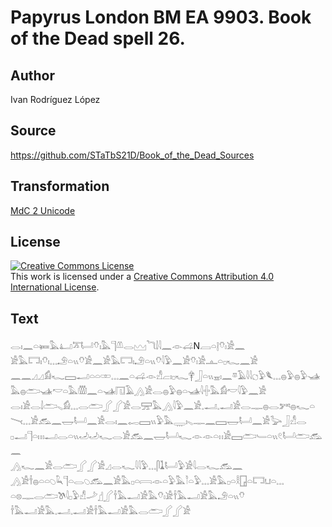 # Papyrus London BM EA 9903. Book of the Dead spell 26.

## Author 

Ivan Rodríguez López

## Source 

https://github.com/STaTbS21D/Book_of_the_Dead_Sources

## Transformation 

[MdC 2 Unicode](https://statbs21d.github.io/mdc2unicode.html)

## License 

<a rel="license" href="http://creativecommons.org/licenses/by/4.0/"><img alt="Creative Commons License" style="border-width:0" src="https://i.creativecommons.org/l/by/4.0/88x31.png" /></a><br />This work is licensed under a <a rel="license" href="http://creativecommons.org/licenses/by/4.0/">Creative Commons Attribution 4.0 International License</a>.

## Text 

<hiero><rubrum>𓂋𓏤𓈖𓏏𓍃𓅓𓂞𓎁𓂡𓄣𓏤𓅓</rubrum>𓊹𓌨𓂋𓈉<rubrum>𓆓𓌃𓇋𓈖</rubrum>𓁹𓊩N𓐙𓏏𓊤𓄣𓏤𓀀𓈖<br>
𓀀𓅓𓉐𓏤𓄣𓏤𓈓𓄂𓏏𓏭𓄣𓀀𓈖𓀀𓅓𓉐𓏤𓄂𓏏𓏭𓄣𓇋𓅱𓈖𓀀𓄣𓏤𓀀𓊵𓏏𓊪𓆑𓈖𓀀<br>
𓈖𓈖𓈎𓈎𓀁𓆑𓈙𓂝𓏏𓏏𓏒𓈓𓈖𓏏𓊩𓁹𓀭𓐞𓏤𓊪𓆑𓋁𓃀𓏏𓏭𓈇𓏤𓈖𓎼𓄿𓇋𓇋𓐎𓅱𓆰𓈓𓐍𓅱𓐍𓅱𓊛<br>
𓅓𓐍𓂧𓊛𓎢𓏏𓅓𓏃𓈖𓏏𓊛𓉔𓄿𓂻𓀀𓂋𓐍𓅱𓐍𓏏𓊛𓇋𓏶𓅓𓀁𓎢𓇋𓅱𓈖𓀀<br>
𓂋𓏤𓀀𓂋𓌃𓂧𓈅𓀁𓈓𓂋𓂧𓂾𓂾𓀀𓂋𓈝𓅓𓂻𓇋𓅱𓈖𓀀𓈒𓂝𓈒𓂝𓀀𓂋𓊃𓐍𓂋𓀒𓐍𓆑𓏏<br>
𓏱𓈓𓀀𓃹𓈖𓉿𓂡𓈖𓀀𓂋𓏤𓈖𓉻𓈙𓏭𓅱𓅓𓇾𓏤𓈅𓊃𓈖𓈙𓉿𓂡𓈖𓀀𓅬𓃀𓀭𓂋<br>
𓊪𓂝𓊹𓏏𓏦𓂝𓂋𓏏𓏭𓄒𓄒𓆑𓂋𓀀𓃹𓈖𓉿𓂡𓆑𓁹𓁹𓏏𓏮𓀀𓈙𓂧𓄑𓏏𓏭𓏲𓂡𓂧𓃹𓈖<br>
𓂻𓆑𓈖𓀀𓂋𓂧𓂾𓂾𓀀𓈎𓂋𓆑𓇋𓇋𓅱𓈓𓋴𓍞𓂡𓅱𓀀𓇋𓂋𓆑𓃹𓈖<br>
𓂻𓀀𓌂𓐍𓏏𓏏𓆇𓆗𓊹𓏏𓂋𓆇𓃹𓈖𓀀𓅓𓊪𓏏𓇯𓁹𓏏𓅱𓅓𓎘𓏏𓅱𓈓𓀀𓅓𓊪𓏏𓎛𓉗𓏏𓉐𓂓𓏏𓈓<br>
𓏏𓊖𓊃𓂋𓂧𓌗𓇋𓊪𓅱𓀭𓌴𓊨𓂾𓌂𓅓𓂝𓀀𓅓𓄣𓏤𓀀𓌂𓅓𓂝𓀀𓅓𓄂𓏏𓏭𓄣<br>
𓌂𓅓𓂝𓀀𓅓𓈒𓂝𓈒𓂝𓀀𓌂𓅓𓂝𓀀𓅓𓂋𓂧𓂾𓂾𓀀<br></hiero>